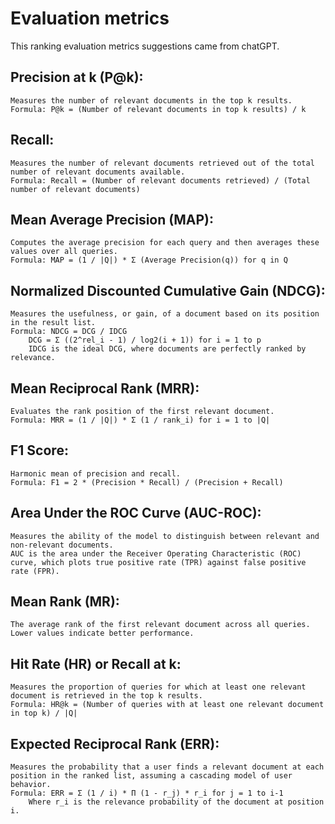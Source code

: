 # Evaluation metrics

This ranking evaluation metrics suggestions came from chatGPT.

## Precision at k (P@k):
    Measures the number of relevant documents in the top k results.
    Formula: P@k = (Number of relevant documents in top k results) / k

## Recall:
    Measures the number of relevant documents retrieved out of the total number of relevant documents available.
    Formula: Recall = (Number of relevant documents retrieved) / (Total number of relevant documents)

## Mean Average Precision (MAP):
    Computes the average precision for each query and then averages these values over all queries.
    Formula: MAP = (1 / |Q|) * Σ (Average Precision(q)) for q in Q

## Normalized Discounted Cumulative Gain (NDCG):
    Measures the usefulness, or gain, of a document based on its position in the result list.
    Formula: NDCG = DCG / IDCG
        DCG = Σ ((2^rel_i - 1) / log2(i + 1)) for i = 1 to p
        IDCG is the ideal DCG, where documents are perfectly ranked by relevance.

## Mean Reciprocal Rank (MRR):
    Evaluates the rank position of the first relevant document.
    Formula: MRR = (1 / |Q|) * Σ (1 / rank_i) for i = 1 to |Q|

## F1 Score:
    Harmonic mean of precision and recall.
    Formula: F1 = 2 * (Precision * Recall) / (Precision + Recall)

## Area Under the ROC Curve (AUC-ROC):
    Measures the ability of the model to distinguish between relevant and non-relevant documents.
    AUC is the area under the Receiver Operating Characteristic (ROC) curve, which plots true positive rate (TPR) against false positive rate (FPR).

## Mean Rank (MR):
    The average rank of the first relevant document across all queries.
    Lower values indicate better performance.

## Hit Rate (HR) or Recall at k:
    Measures the proportion of queries for which at least one relevant document is retrieved in the top k results.
    Formula: HR@k = (Number of queries with at least one relevant document in top k) / |Q|

## Expected Reciprocal Rank (ERR):
    Measures the probability that a user finds a relevant document at each position in the ranked list, assuming a cascading model of user behavior.
    Formula: ERR = Σ (1 / i) * Π (1 - r_j) * r_i for j = 1 to i-1
        Where r_i is the relevance probability of the document at position i.

